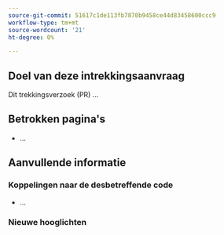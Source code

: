 ```yaml
---
source-git-commit: 51617c1de113fb7870b9458ce44d83458600ccc9
workflow-type: tm+mt
source-wordcount: '21'
ht-degree: 0%

---
```

## Doel van deze intrekkingsaanvraag

Dit trekkingsverzoek (PR) ...

## Betrokken pagina&#39;s

<!-- REQUIRED List the affected pages on experienceleague.adobe.com (URLs). Not necessary for large numbers of files. -->

- ...

## Aanvullende informatie

### Koppelingen naar de desbetreffende code

<!--  OPTIONAL - REMOVE THIS SECTION IF NOT USED. If this pull request references a file in a Magento Open Source or Adobe Commerce codebase repository, add it here. -->

- ...

<!--
If you are fixing a GitHub issue, using the GitHub keyword format (https://help.github.com/en/articles/closing-issues-using-keywords#closing-an-issue-in-a-different-repository) closes the issue when this pull request is merged. Example: `Fixes #1234`.

`main` is the default branch. Merged pull requests to `main` go live on the site automatically. Any requested changes to content on the `main` branch must be related to the released codebase. Any content related to future releases goes in the `develop` branch.

See Contribution guidelines (https://github.com/AdobeDocs/commerce-operations.en/blob/main/contributing.md) for more information.
-->

### Nieuwe hooglichten

<!--  _OPTIONAL - REMOVE THIS SECTION IF NOT USED._

If this pull request introduces changes that should be highlighted in the [What's New section](https://experienceleague.adobe.com/nl/docs/commerce-operations/operational-guides/home#whats-new), see _What's New highlights_ in the [Contribution guidelines](https://github.com/AdobeDocs/commerce-operations.en/blob/main/contributing.md#whats-new-highlights).
-->